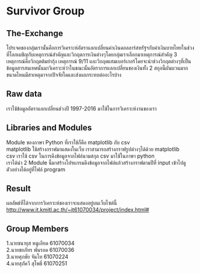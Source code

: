 # Survivor Group
## The-Exchange
โปรเจคของกลุ่มเรานั้นคือการวิเคราะห์อัตราแลกเปลี่ยนค่าเงินดอลลาร์สหรัฐฯกับค่าเงินบาทไทยในช่วงที่โลกเผชิญกับเหตุการณ์สำคัญและวิกฤตการเงินต่างๆโดยกลุ่มเราเลือกมาเหตุการณ์สำคัญ 3 เหตุการณ์คือวิกฤตต้มยำกุ้ง เหตุการณ์ 9/11 และวิกฤตแฮมเบอร์เกอร์โดยจะนำช่วงวิกฤตต่างๆที่เป็นข้อมูลสารสนเทศนั้นมาวิเคราะห์ว่าในขณะนั้นอัตราการแลกเปลี่ยนของเงินทั้ง 2 สกุลนี้ผันผวนมากขนาดไหนมีสาเหตุมาจากปัจจัยใดและส่งผลกระทบต่ออะไรบ้าง

## Raw data
เราใช้ข้อมูลอัตราแลกเปลี่ยนช่วงปี 1997-2016 มาใช้ในการวิเคราะห์งานของเรา

## Libraries and Modules
Module ของภาษา Python ที่เราใช้ก็คือ matplotlib กับ csv <br />
matplotlib ใช้สร้างกราฟมาแสดงในเว็บ เราสามารถสร้างกราฟรูปต่างๆได้ด้วย matplotlib <br />
csv เราใช้ csv ในการดึงข้อมูลจากไฟล์นามสกุล csv มาใช้ในภาษา python <br />
เราได้นำ 2 Module นี้มาสร้างโปรแกรมดึงข้อมูลจากไฟล์แล้วสร้างกราฟตามปีที่ input เข้าไปดูตัวอย่างได้อยู่ที่ไฟล์ program <br />

## Result
ผลลัพธ์ที่ได้จากการวิเคราะห์ของเราจะแสดงอยู่บนเว็บไซต์นี้ http://www.it.kmitl.ac.th/~it61070034/project/index.html# 

## Group Members
1.นายชนายุส หนูเอียด 61070034 <br />
2.นายชยภัทร พันรอด 61070036 <br />
3.นายศุภชัย จันโท 61070224 <br />
4.นายสุภัควี สุโพธิ์ 61070251 <br />
